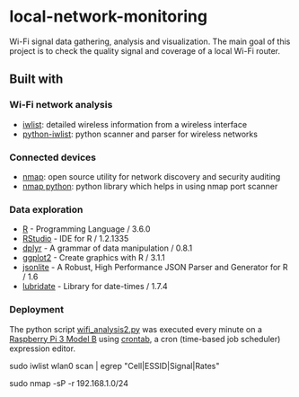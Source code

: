 # local-network-monitoring

Wi-Fi signal data gathering, analysis and visualization.
The main goal of this project is to check the quality signal and coverage of a local Wi-Fi router.

## Built with

### Wi-Fi network analysis

- [iwlist](https://linux.die.net/man/8/iwlist): detailed wireless information from a wireless interface
- [python-iwlist](https://github.com/iancoleman/python-iwlist): python scanner and parser for wireless networks
 
### Connected devices
- [nmap](https://nmap.org/): open source utility for network discovery and security auditing
- [nmap python](https://xael.org/pages/python-nmap-en.html): python library which helps in using nmap port scanner

### Data exploration

- [R](https://www.r-project.org/) - Programming Language / 3.6.0
- [RStudio](https://www.rstudio.com/) - IDE for R / 1.2.1335
- [dplyr](https://dplyr.tidyverse.org/) - A grammar of data manipulation / 0.8.1
- [ggplot2](https://ggplot2.tidyverse.org/) - Create graphics with R / 3.1.1
- [jsonlite](https://github.com/jeroen/jsonlite) - A Robust, High Performance JSON Parser and Generator for R / 1.6
- [lubridate](https://lubridate.tidyverse.org/) - Library for date-times / 1.7.4


### Deployment

The python script [wifi_analysis2.py](wifi_analysis2.py) was executed every minute on a [Raspberry Pi 3 Model B](https://www.raspberrypi.org/products/raspberry-pi-3-model-b/) using [crontab](https://crontab.guru/), a cron (time-based job scheduler) expression editor.



sudo iwlist wlan0 scan | egrep "Cell|ESSID|Signal|Rates"

sudo nmap -sP -r 192.168.1.0/24
